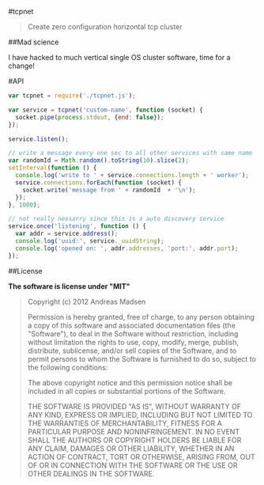 #tcpnet

> Create zero configuration horizontal tcp cluster

##Mad science

I have hacked to much vertical single OS cluster software, time for a change!

#API

```javascript
var tcpnet = require('./tcpnet.js');

var service = tcpnet('custom-name', function (socket) {
  socket.pipe(process.stdout, {end: false});
});

service.listen();

// write a message every one sec to all other services with same name
var randomId = Math.random().toString(10).slice(2);
setInterval(function () {
  console.log('write to ' + service.connections.length + ' worker');
  service.connections.forEach(function (socket) {
    socket.write('message from ' + randomId  + '\n');
  });
}, 1000);

// not really nessarry since this is a auto discovery service
service.once('listening', function () {
  var addr = service.address();
  console.log('uuid:', service._uuidString);
  console.log('opened on: ', addr.addresses, 'port:', addr.port);
});
```

##License

**The software is license under "MIT"**

> Copyright (c) 2012 Andreas Madsen
>
> Permission is hereby granted, free of charge, to any person obtaining a copy
> of this software and associated documentation files (the "Software"), to deal
> in the Software without restriction, including without limitation the rights
> to use, copy, modify, merge, publish, distribute, sublicense, and/or sell
> copies of the Software, and to permit persons to whom the Software is
> furnished to do so, subject to the following conditions:
>
> The above copyright notice and this permission notice shall be included in
> all copies or substantial portions of the Software.
>
> THE SOFTWARE IS PROVIDED "AS IS", WITHOUT WARRANTY OF ANY KIND, EXPRESS OR
> IMPLIED, INCLUDING BUT NOT LIMITED TO THE WARRANTIES OF MERCHANTABILITY,
> FITNESS FOR A PARTICULAR PURPOSE AND NONINFRINGEMENT. IN NO EVENT SHALL THE
> AUTHORS OR COPYRIGHT HOLDERS BE LIABLE FOR ANY CLAIM, DAMAGES OR OTHER
> LIABILITY, WHETHER IN AN ACTION OF CONTRACT, TORT OR OTHERWISE, ARISING FROM,
> OUT OF OR IN CONNECTION WITH THE SOFTWARE OR THE USE OR OTHER DEALINGS IN
> THE SOFTWARE.
